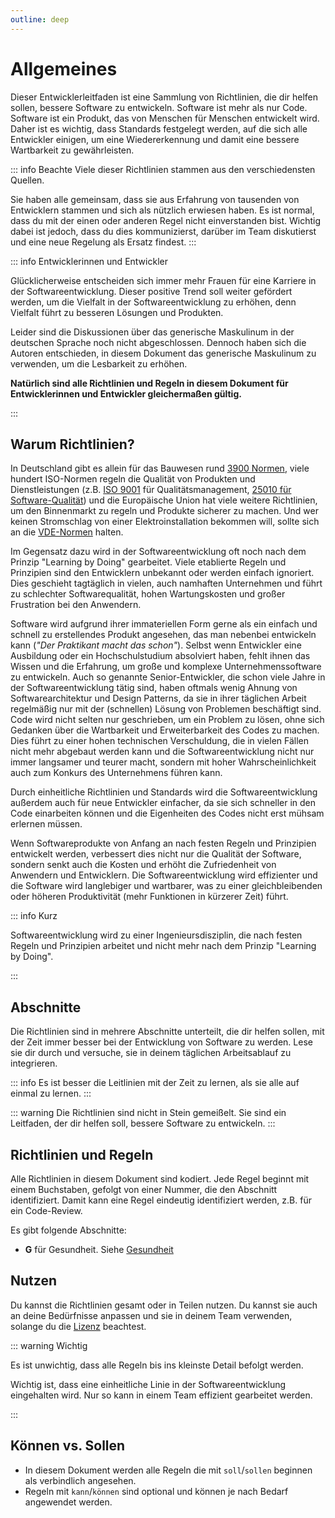 ```yaml
---
outline: deep
---
```


# Allgemeines

Dieser Entwicklerleitfaden ist eine Sammlung von Richtlinien, die dir helfen sollen, bessere Software zu entwickeln.
Software ist mehr als nur Code. Software ist ein Produkt, das von Menschen für Menschen entwickelt wird.
Daher ist es wichtig, dass Standards festgelegt werden, auf die sich alle Entwickler einigen, um eine Wiedererkennung und damit eine bessere Wartbarkeit zu gewährleisten.

::: info Beachte
Viele dieser Richtlinien stammen aus den verschiedensten Quellen.

Sie haben alle gemeinsam, dass sie aus Erfahrung von tausenden von Entwicklern stammen und sich als nützlich erwiesen haben.
Es ist normal, dass du mit der einen oder anderen Regel nicht einverstanden bist.
Wichtig dabei ist jedoch, dass du dies kommunizierst, darüber im Team diskutierst und eine neue Regelung als Ersatz findest.
:::

::: info Entwicklerinnen und Entwickler

Glücklicherweise entscheiden sich immer mehr Frauen für eine Karriere in der Softwareentwicklung.
Dieser positive Trend soll weiter gefördert werden, um die Vielfalt in der Softwareentwicklung zu erhöhen, denn Vielfalt führt zu besseren Lösungen und Produkten.

Leider sind die Diskussionen über das generische Maskulinum in der deutschen Sprache noch nicht abgeschlossen.
Dennoch haben sich die Autoren entschieden, in diesem Dokument das generische Maskulinum zu verwenden, um die Lesbarkeit zu erhöhen.

**Natürlich sind alle Richtlinien und Regeln in diesem Dokument für Entwicklerinnen und Entwickler gleichermaßen gültig.**

:::

## Warum Richtlinien?

In Deutschland gibt es allein für das Bauwesen rund [3900 Normen](https://www.din.de/de/mitwirken/normenausschuesse/nabau/baukosten-normen), viele hundert ISO-Normen regeln die Qualität von Produkten und Dienstleistungen (z.B. [ISO 9001](https://www.iso.org/standard/62085.html) für Qualitätsmanagement, [25010 für Software-Qualität](https://iso25000.com/index.php/en/iso-25000-standards/iso-25010)) und die Europäische Union hat viele weitere Richtlinien, um den Binnenmarkt zu regeln und Produkte sicherer zu machen.
Und wer keinen Stromschlag von einer Elektroinstallation bekommen will, sollte sich an die [VDE-Normen](https://www.vde-verlag.de/standards.html) halten.

Im Gegensatz dazu wird in der Softwareentwicklung oft noch nach dem Prinzip "Learning by Doing" gearbeitet.
Viele etablierte Regeln und Prinzipien sind den Entwicklern unbekannt oder werden einfach ignoriert.
Dies geschieht tagtäglich in vielen, auch namhaften Unternehmen und führt zu schlechter Softwarequalität, hohen Wartungskosten und großer Frustration bei den Anwendern.

Software wird aufgrund ihrer immateriellen Form gerne als ein einfach und schnell zu erstellendes Produkt angesehen, das man nebenbei entwickeln kann (*"Der Praktikant macht das schon"*).
Selbst wenn Entwickler eine Ausbildung oder ein Hochschulstudium absolviert haben, fehlt ihnen das Wissen und die Erfahrung, um große und komplexe Unternehmenssoftware zu entwickeln.
Auch so genannte Senior-Entwickler, die schon viele Jahre in der Softwareentwicklung tätig sind, haben oftmals wenig Ahnung von Softwarearchitektur und Design Patterns, da sie in ihrer täglichen Arbeit regelmäßig nur mit der (schnellen) Lösung von Problemen beschäftigt sind.
Code wird nicht selten nur geschrieben, um ein Problem zu lösen, ohne sich Gedanken über die Wartbarkeit und Erweiterbarkeit des Codes zu machen.
Dies führt zu einer hohen technischen Verschuldung, die in vielen Fällen nicht mehr abgebaut werden kann und die Softwareentwicklung nicht nur immer langsamer und teurer macht, sondern mit hoher Wahrscheinlichkeit auch zum Konkurs des Unternehmens führen kann.

Durch einheitliche Richtlinien und Standards wird die Softwareentwicklung außerdem auch für neue Entwickler einfacher, da sie sich schneller in den Code einarbeiten können und die Eigenheiten des Codes nicht erst mühsam erlernen müssen.

Wenn Softwareprodukte von Anfang an nach festen Regeln und Prinzipien entwickelt werden, verbessert dies nicht nur die Qualität der Software, sondern senkt auch die Kosten und erhöht die Zufriedenheit von Anwendern und Entwicklern.
Die Softwareentwicklung wird effizienter und die Software wird langlebiger und wartbarer, was zu einer gleichbleibenden oder höheren Produktivität (mehr Funktionen in kürzerer Zeit) führt.

::: info Kurz

Softwareentwicklung wird zu einer Ingenieursdisziplin, die nach festen Regeln und Prinzipien arbeitet und nicht mehr nach dem Prinzip "Learning by Doing".

:::

## Abschnitte

Die Richtlinien sind in mehrere Abschnitte unterteilt, die dir helfen sollen, mit der Zeit immer besser bei der Entwicklung von Software zu werden.
Lese sie dir durch und versuche, sie in deinem täglichen Arbeitsablauf zu integrieren.

::: info
Es ist besser die Leitlinien mit der Zeit zu lernen, als sie alle auf einmal zu lernen.
:::

::: warning
Die Richtlinien sind nicht in Stein gemeißelt. Sie sind ein Leitfaden, der dir helfen soll, bessere Software zu entwickeln.
:::

## Richtlinien und Regeln

Alle Richtlinien in diesem Dokument sind kodiert. Jede Regel beginnt mit einem Buchstaben, gefolgt von einer Nummer, die den Abschnitt identifiziert.
Damit kann eine Regel eindeutig identifiziert werden, z.B. für ein Code-Review.

Es gibt folgende Abschnitte:

- **G** für Gesundheit. Siehe [Gesundheit](./1.health/)

## Nutzen

Du kannst die Richtlinien gesamt oder in Teilen nutzen. Du kannst sie auch an deine Bedürfnisse anpassen und sie in deinem Team verwenden,
solange du die [Lizenz](../.#license) beachtest.

::: warning Wichtig

Es ist unwichtig, dass alle Regeln bis ins kleinste Detail befolgt werden.

Wichtig ist, dass eine einheitliche Linie in der Softwareentwicklung eingehalten wird.
Nur so kann in einem Team effizient gearbeitet werden.

:::

## Können vs. Sollen

- In diesem Dokument werden alle Regeln die mit `soll`/`sollen` beginnen als verbindlich angesehen.
- Regeln mit `kann`/`können` sind optional und können je nach Bedarf angewendet werden.
